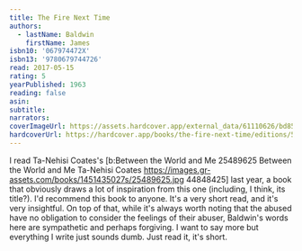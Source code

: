```yaml
---
title: The Fire Next Time
authors:
  - lastName: Baldwin
    firstName: James
isbn10: '067974472X'
isbn13: '9780679744726'
read: 2017-05-15
rating: 5
yearPublished: 1963
reading: false
asin:
subtitle:
narrators:
coverImageUrl: https://assets.hardcover.app/external_data/61110626/bd85c0fa96f493dd3a7ff5a3fd1bd2ace6006153.jpeg
hardcoverUrl: https://hardcover.app/books/the-fire-next-time/editions/5491292
---
```


I read Ta-Nehisi Coates's [b:Between the World and Me
25489625
Between the World and Me
Ta-Nehisi Coates
https://images.gr-assets.com/books/1451435027s/25489625.jpg
44848425] last year, a book that obviously draws a lot of inspiration from this one (including, I think, its title?). I'd recommend this book to anyone. It's a very short read, and it's very insightful. On top of that, while it's always worth noting that the abused have no obligation to consider the feelings of their abuser, Baldwin's words here are sympathetic and perhaps forgiving. I want to say more but everything I write just sounds dumb. Just read it, it's short.
